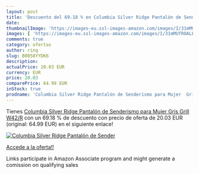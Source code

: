 ```yaml
---
layout: post
title: 'Descuento del 69.18 % en Columbia Silver Ridge Pantalón de Sender'
date: 
thumbnailImage: 'https://images-eu.ssl-images-amazon.com/images/I/31mMUfROALL._SL200_.jpg'
images: [ 'https://images-eu.ssl-images-amazon.com/images/I/31mMUfROALL._SL200_.jpg' ]
comments: true
category: ofertas
author: ring
slug: B0058YYDK6
description:
actualPrice: 20.03 EUR
currency: EUR
price: 20.03
comparePrice: 64.99 EUR
inStock: true
prodname: 'Columbia Silver Ridge Pantalón de Senderismo para Mujer  Gris  Grill   W42/R'
---
```


Tienes [Columbia Silver Ridge Pantalón de Senderismo para Mujer  Gris  Grill   W42/R](https://www.amazon.es/dp/B0058YYDK6/?tag=tolees-21) con un 69.18 % de descuento con precio de oferta de 20.03 EUR (original: 64.99 EUR) en el siguiente enlace!

[![Columbia Silver Ridge Pantalón de Sender](https://images-eu.ssl-images-amazon.com/images/I/31mMUfROALL._SL200_.jpg)](https://www.amazon.es/dp/B0058YYDK6/?tag=tolees-21)

[Accede a la oferta!!](https://www.amazon.es/dp/B0058YYDK6/?tag=tolees-21)

Links participate in Amazon Associate program and might generate a comission on qualifying sales


